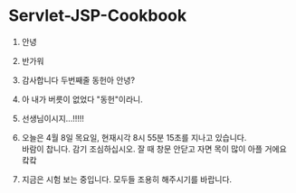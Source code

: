 # Servlet-JSP-Cookbook

1. 안녕

2. 반가워


3. 감사합니다
두번째줄
동헌아 안녕? 


4.  아 내가 버릇이 없었다 "동헌"이라니.

5. 선생님이시지...!!!!!

6. 오늘은 4월 8일 목요일, 현재시각 8시 55분 15초를 지나고 있습니다.  
바람이 찹니다. 감기 조심하십시오. 잘 때 창문 안닫고 자면 목이 많이 아플 거에요 캌캌 

9. 지금은 시험 보는 중입니다. 모두들 조용히 해주시기를 바랍니다. 
